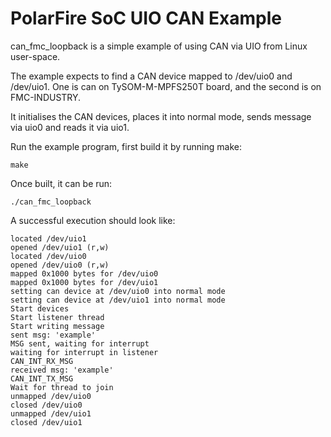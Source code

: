 # PolarFire SoC UIO CAN Example

can_fmc_loopback is a simple example of using CAN via UIO from Linux user-space.

The example expects to find a CAN device mapped to /dev/uio0 and /dev/uio1. One is can on TySOM-M-MPFS250T board, and the second is on FMC-INDUSTRY.

It initialises the CAN devices, places it into normal mode, sends message via uio0 and reads it via uio1.  

Run the example program, first build it by running make:
```
make
```
Once built, it can be run:

```
./can_fmc_loopback
```
A successful execution should look like:
```
located /dev/uio1
opened /dev/uio1 (r,w)
located /dev/uio0
opened /dev/uio0 (r,w)
mapped 0x1000 bytes for /dev/uio0
mapped 0x1000 bytes for /dev/uio1
setting can device at /dev/uio0 into normal mode
setting can device at /dev/uio1 into normal mode
Start devices
Start listener thread
Start writing message
sent msg: 'example'
MSG sent, waiting for interrupt
waiting for interrupt in listener
CAN_INT_RX_MSG
received msg: 'example'
CAN_INT_TX_MSG
Wait for thread to join
unmapped /dev/uio0
closed /dev/uio0
unmapped /dev/uio1
closed /dev/uio1
```
